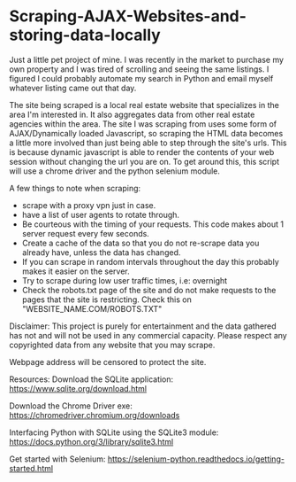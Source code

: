 # Scraping-AJAX-Websites-and-storing-data-locally

Just a little pet project of mine. I was recently in the market to purchase my own property and I was tired of scrolling and seeing the same listings. I figured I could probably automate my search in Python and email myself whatever listing came out that day. 

The site being scraped is a local real estate website that specializes in the area I'm interested in. It also aggregates data from other real estate agencies within the area.
The site I was scraping from uses some form of AJAX/Dynamically loaded Javascript, so scraping the HTML data becomes a little more involved than just being able to step through the site's urls. This is because dynamic javascript is able to render the contents of your web session without changing the url you are on. To get around this, this script will use a chrome driver and the python selenium module.

A few things to note when scraping:

- scrape with a proxy vpn just in case.
- have a list of user agents to rotate through.
- Be courteous with the timing of your requests. This code makes about 1 server request every few seconds. 
- Create a cache of the data so that you do not re-scrape data you already have, unless the data has changed.
- If you can scrape in random intervals throughout the day this probably makes it easier on the server.
- Try to scrape during low user traffic times, i.e: overnight
- Check the robots.txt page of the site and do not make requests to the pages that the site is restricting. Check this on "WEBSITE_NAME.COM/ROBOTS.TXT"

Disclaimer: This project is purely for entertainment and the data gathered has not and will not be used in any commercial capacity. Please respect any copyrighted data from any website that you may scrape. 

Webpage address will be censored to protect the site.




Resources:
Download the SQLite application:
https://www.sqlite.org/download.html

Download the Chrome Driver exe:
https://chromedriver.chromium.org/downloads

Interfacing Python with SQLite using the SQLite3 module:
https://docs.python.org/3/library/sqlite3.html

Get started with Selenium:
https://selenium-python.readthedocs.io/getting-started.html





